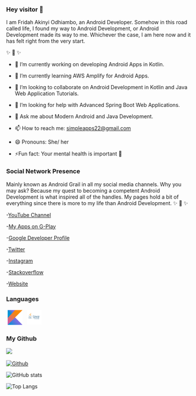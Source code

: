 ### Hey visitor 👋 
I am Fridah Akinyi Odhiambo, an Android Developer. Somehow in this road called life, I found my way to Android Development, or Android Development made its way to me. Whichever the case, I am here now and it has felt right from the very start.

✨ :balloon: ✨
- 🔭 I’m currently working on developing Android Apps in Kotlin.

- 🌱 I’m currently learning AWS Amplify for Android Apps.

- 👯 I’m looking to collaborate on Android Development in Kotlin and Java Web Application Tutorials.

- 🤔 I’m looking for help with Advanced Spring Boot Web Applications.

- 💬 Ask me about Modern Android and Java Development.

- 📫 How to reach me: simpleapps22@gmail.com

- 😄 Pronouns: She/ her
- :zap:Fun fact: Your mental health is important :thought_balloon:
### Social Network Presence 
Mainly known as Android Grail in all my social media channels.
Why you may ask? Because my quest to becoming a competent Android Development is what inspired all of the handles.
My pages hold a bit of everything since there is more to my life than Android Development.
✨ :balloon: ✨

-[YouTube Channel](https://m.youtube.com/channel/UC_ueCpZu--8fHGV-wpOSMEA/playlists)

-[My Apps on G-Play](https://play.google.com/store/apps/developer?id=uFo)

-[Google Developer Profile](https://developers.google.com/profile/u/114595053617244460294)

-[Twitter](https://twitter.com/androidgrail/)

-[Instagram](https://www.instagram.com/androidgrail/)

-[Stackoverflow](https://stackoverflow.com/users/11233984/ofa)

-[Website](https://androidgrail.ga/)
### Languages
<img src="https://raw.githubusercontent.com/github/explore/80688e429a7d4ef2fca1e82350fe8e3517d3494d/topics/kotlin/kotlin.png" alt="Kotlin" height="40" style="vertical-align:top; margin:4px">
<img src="https://raw.githubusercontent.com/github/explore/80688e429a7d4ef2fca1e82350fe8e3517d3494d/topics/java/java.png" alt="Java" height="40" style="vertical-align:top; margin:4px">

### My Github

![](https://visitor-badge.laobi.icu/badge?page_id=akinyifo.akinyifo)

[![Github](https://img.shields.io/github/followers/akinyifo?label=Follow&style=social)](https://github.com/akinyifo)

![GitHub stats](https://github-readme-stats.vercel.app/api?username=akinyifo&show_icons=true&theme=material-palenight)

![Top Langs](https://github-readme-stats.vercel.app/api/top-langs/?username=akinyifo&theme=material-palenight)
